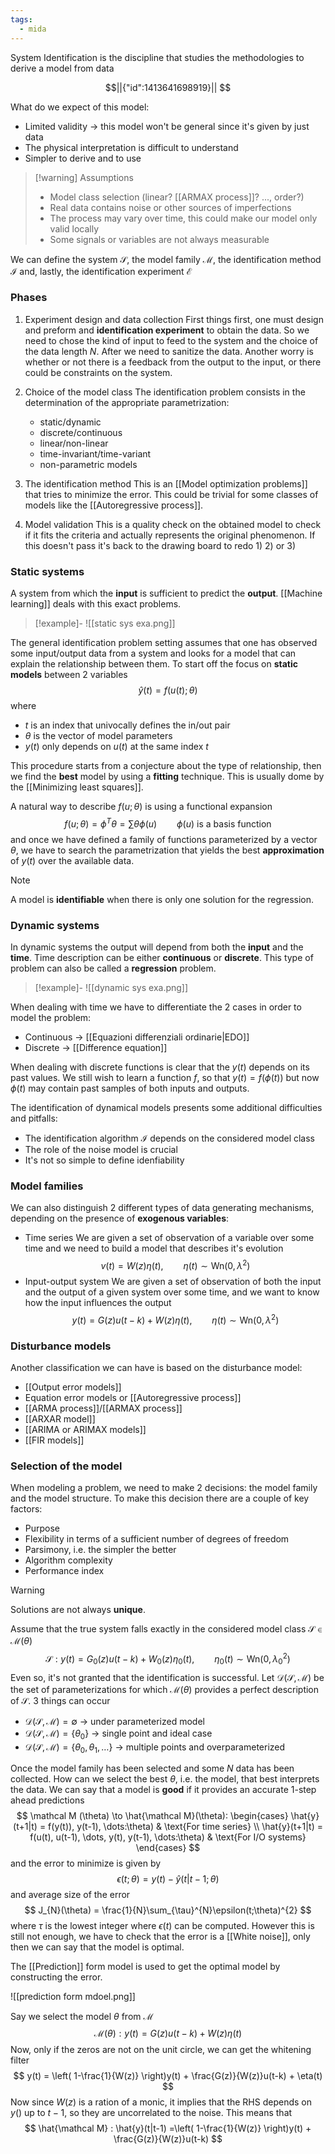 ```yaml
---
tags:
  - mida
---
```

System Identification is the discipline that studies the methodologies to derive a model from data
```math
||{"id":1413641698919}||


```
What do we expect of this model:
- Limited validity $\to$ this model won't be general since it's given by just data
- The physical interpretation is difficult to understand
- Simpler to derive and to use

>[!warning] Assumptions
>- Model class selection (linear? [[ARMAX process]]? ..., order?)
>- Real data contains noise or other sources of imperfections
>- The process may vary over time, this could make our model only valid locally
>- Some signals or variables are not always measurable

We can define the system $\mathcal S$, the model family $\mathcal M$, the identification method $\mathcal I$ and, lastly, the identification experiment $\mathcal E$  
### Phases

1) Experiment design and data collection
	First things first, one must design and preform and **identification experiment** to obtain the data. So we need to chose the kind of input to feed to the system and the choice of the data length $N$. After we need to sanitize the data. Another worry is whether or not there is a feedback from the output to the input, or there could be constraints on the system.

2) Choice of the model class
	The identification problem consists in the determination of the appropriate parametrization:
	- static/dynamic
	- discrete/continuous
	- linear/non-linear
	- time-invariant/time-variant
	- non-parametric models

3) The identification method
	This is an [[Model optimization problems]] that tries to minimize the error. This could be trivial for some classes of models like the [[Autoregressive process]].

4) Model validation
	This is a quality check on the obtained model to check if it fits the criteria and actually represents the original phenomenon. If this doesn't pass it's back to the drawing board to redo 1) 2) or 3)
### Static systems

A system from which the **input** is sufficient to predict the **output**. [[Machine learning]] deals with this exact problems.

>[!example]-
>![[static sys exa.png]]

The general identification problem setting assumes that one has observed some input/output data from a system and looks for a model that can explain the relationship between them. To start off the focus on **static models** between 2 variables
$$
\hat{y}(t) = f(u(t); \theta)
$$
where 
- $t$ is an index that univocally defines the in/out pair
- $\theta$ is the vector of model parameters
- $y(t)$ only depends on $u(t)$ at the same index $t$

This procedure starts from a conjecture about the type of relationship, then we find the **best** model by using a **fitting** technique. This is usually dome by the [[Minimizing least squares]].

A natural way to describe $f(u; \theta)$ is using a functional expansion
$$
f(u; \theta) = \phi^{T}\theta = \sum\theta\phi(u) \qquad \phi(u) \text{ is a basis function}
$$
and once we have defined a family of functions parameterized by a vector $\theta$, we have to search the parametrization that yields the best **approximation** of $y(t)$ over the available data.

>[!note] 
>A model is **identifiable** when there is only one solution for the regression.
### Dynamic systems

In dynamic systems the output will depend from both the **input** and the **time**. Time description can be either **continuous** or **discrete**.
This type of problem can also be called a **regression** problem.

>[!example]-
>![[dynamic sys exa.png]]

When dealing with time we have to differentiate the 2 cases in order to model the problem:
- Continuous $\to$ [[Equazioni differenziali ordinarie|EDO]]
- Discrete $\to$ [[Difference equation]]

When dealing with discrete functions is clear that the $y(t)$ depends on its past values. We still wish to learn a function $f$, so that $y(t) = f(\phi(t))$ but now $\phi(t)$ may contain past samples of both inputs and outputs.

The identification of dynamical models presents some additional difficulties and pitfalls:
- The identification algorithm $\mathcal I$ depends on the considered model class
- The role of the noise model is crucial
- It's not so simple to define idenfiability
### Model families

We can also distinguish $2$ different types of data generating mechanisms, depending on the presence of **exogenous variables**:
- Time series
	We are given a set of observation of a variable over some time and we need to build a model that describes it's evolution
$$
v(t) = W(z)\eta(t), \qquad \eta(t) \sim\text{Wn}(0,\lambda^{2})
$$
- Input-output system
	We are given a set of observation of both the input and the output of a given system over some time, and we want to know how the input influences the output
$$
y(t) = G(z) u(t-k) + W(z)\eta(t), \qquad \eta(t)\sim \text{Wn}(0,\lambda^{2})
$$
### Disturbance models

Another classification we can have is based on the disturbance model:
- [[Output error models]]
- Equation error models or [[Autoregressive process]]
- [[ARMA process]]/[[ARMAX process]]
- [[ARXAR model]] 
- [[ARIMA or ARIMAX models]]
- [[FIR models]] 
### Selection of the model

When modeling a problem, we need to make 2 decisions: the model family and the model structure. To make this decision there are a couple of key factors:
- Purpose
- Flexibility in terms of a sufficient number of degrees of freedom
- Parsimony, i.e. the simpler the better
- Algorithm complexity
- Performance index

>[!warning]
Solutions are not always **unique**. 

Assume that the true system falls exactly in the considered model class $\mathcal S \in \mathcal M(\theta)$
$$
\mathcal S: y(t) = G_{0}(z) u(t-k) + W_{0}(z)\eta_{0}(t), \qquad \eta_{0}(t) \sim \text{Wn}(0,\lambda_{0}^{2})
$$
Even so, it's not granted that the identification is successful. Let $\mathcal D(\mathcal S,\mathcal M)$ be the set of parameterizations for which $\mathcal M(\theta)$ provides a perfect description of $\mathcal S$. $3$ things can occur
- $\mathcal D(\mathcal S,\mathcal M) = \emptyset$ $\to$ under parameterized model
- $\mathcal D(\mathcal S,\mathcal M) = \{ \theta_{0} \}$ $\to$ single point and ideal case
- $\mathcal D(\mathcal S,\mathcal M) = \{ \theta_{0},\theta_{1},\dots \}$ $\to$ multiple points and overparameterized

Once the model family has been selected and some $N$ data has been collected. How can we select the best $\theta$, i.e. the model, that best interprets the data. We can say that a model is **good** if it provides an accurate $1$-step ahead predictions
$$
\mathcal  M (\theta) \to \hat{\mathcal M}(\theta): \begin{cases}
\hat{y}(t+1|t) = f(y(t)), y(t-1), \dots:\theta) & \text{For time series} \\
\hat{y}(t+1|t) = f(u(t), u(t-1), \dots, y(t), y(t-1), \dots:\theta) & \text{For I/O systems}
\end{cases}
$$
and the error to minimize is given by 
$$
\epsilon(t;\theta) = y(t) -\hat{y}(t|t-1;\theta)
$$
and average size of the error
$$
J_{N}(\theta) = \frac{1}{N}\sum_{\tau}^{N}\epsilon(t;\theta)^{2}
$$
where $\tau$ is the lowest integer where $\epsilon(t)$ can be computed. However this is still not enough, we have to check that the error is a [[White noise]], only then we can say that the model is optimal.

The [[Prediction]] form model is used to get the optimal model by constructing the error.

![[prediction form mdoel.png]]

Say we select the model $\theta$ from $\mathcal M$
$$
\mathcal M(\theta) : y(t) = G(z)u(t-k) + W(z)\eta(t)
$$
Now, only if the zeros are not on the unit circle, we can get the whitening filter
$$
y(t) = \left( 1-\frac{1}{W(z)} \right)y(t) + \frac{G(z)}{W(z)}u(t-k) + \eta(t)
$$
Now since $W(z)$ is a ration of a monic, it implies that the RHS depends on $y()$ up to $t-1$, so they are uncorrelated to the noise. This means that
$$
\hat{\mathcal M} : \hat{y}(t|t-1) =\left( 1-\frac{1}{W(z)} \right)y(t) + \frac{G(z)}{W(z)}u(t-k) 
$$
